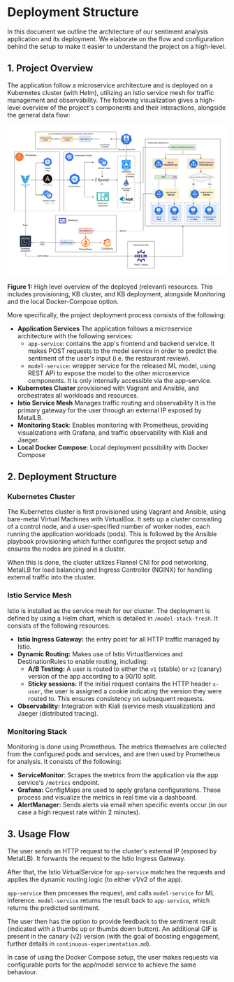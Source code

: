 # Deployment Structure
In this document we outline the architecture of our sentiment analysis application and its deployment. We elaborate on the flow and configuration behind the setup to make it easier to understand the project on a high-level.

## 1. Project Overview

The application follow a microservice architecture and is deployed on a Kubernetes cluster (with Helm), utilizing an Istio service mesh for traffic management and observability. The following visualization gives a high-level overview of the project's components and their interactions, alongside the general data flow:

![Deployment Architecture Diagram](pics/Deployment-Diagram.png)

**Figure 1:** High level overview of the deployed (relevant) resources. This includes provisioning, KB cluster, and KB deployment, alongside Monitoring and the local Docker-Compose option.

More specifically, the project deployment process consists of the following:
- **Application Services** The application follows a microservice architecture with the following services:
    - `app-service`: contains the app's frontend and backend service. It makes POST requests to the model service in order to predict the sentiment of the user's input (i.e. the restaurant review).
    - `model-service`: wrapper service for the released ML model, using REST API to expose the model to the other microservice components. It is only internally accessible via the app-service.
- **Kubernetes Cluster** provisioned with Vagrant and Ansible, and orchestrates all workloads and resources.
- **Istio Service Mesh** Manages traffic routing and observability It is the primary gateway for the user through an external IP exposed by MetalLB.
- **Monitoring Stack**: Enables monitoring with Prometheus, providing visualizations with Grafana, and traffic observability with Kiali and Jaeger.
- **Local Docker Compose**: Local deployment possibility with Docker Compose

## 2. Deployment Structure

### Kubernetes Cluster
The Kubernetes cluster is first provisioned using Vagrant and Ansible, using bare-metal Virtual Machines with VirtualBox. It sets up a cluster consisting of a control node, and a user-specified number of worker nodes, each running the application workloads (pods). This is followed by the Ansible playbook provisioning which further configures the project setup and ensures the nodes are joined in a cluster.

When this is done, the cluster utilizes Flannel CNI for pod networking, MetalLB for load balancing and Ingress Controller (NGINX) for handling external traffic into the cluster.

### Istio Service Mesh

Istio is installed as the service mesh for our cluster. The deployment is defined by using a Helm chart, which is detailed in `/model-stack-fresh`. It consists of the following resources:

- **Istio Ingress Gateway:** the entry point for all HTTP traffic managed by Istio.
- **Dynamic Routing:** Makes use of Istio VirtualServices and DestinationRules to enable routing, including:
    - **A/B Testing:** A user is routed to either the `v1` (stable) or `v2` (canary) version of the app according to a 90/10 split.
    - **Sticky sessions:**  If the initial request contains the HTTP header `x-user`, the user is assigned a cookie indicating the version they were routed to. This ensures consistency on subsequent requests.
- **Observability:** Integration with Kiali (service mesh visualization) and Jaeger (distributed tracing).

### Monitoring Stack

Monitoring is done using Prometheus. The metrics themselves are collected from the configured pods and services, and are then used by Prometheus for analysis. It consists of the following:
- **ServiceMonitor**: Scrapes the metrics from the application via the app service's `/metrics` endpoint. 
- **Grafana:** ConfigMaps are used to apply grafana configurations. These process and visualize the metrics in real time via a dashboard.
- **AlertManager:** Sends alerts via email when specific events occur (in our case a high request rate within 2 minutes).

## 3. Usage Flow

The user sends an HTTP request to the cluster's external IP (exposed by MetalLB). It forwards the request to the Istio Ingress Gateway.

After that, the Istio VirtualService for `app-service` matches the requests and applies the dynamic routing logic (to either v1/v2 of the app).

`app-service` then processes the request, and calls `model-service` for ML inference. `model-service` returns the result back to `app-service`, which returns the predicted sentiment.

The user then has the option to provide feedback to the sentiment result (indicated with a thumbs up or thumbs down button). An additional GIF is present in the canary (v2) version (with the goal of boosting engagement, further details in `continuous-experimentation.md`).

In case of using the Docker Compose setup, the user makes requests via configurable ports for the app/model service to achieve the same behaviour.